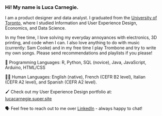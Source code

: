 ### Hi! My name is Luca Carnegie. 

I am a product designer and data analyst. I graduated from the [University of Toronto](https://www.utoronto.ca/), where I studied Information and User Experience Design, Economics, and Data Science.

In my free time, I love solving my everyday annoyances with electronics, 3D printing, and code when I can. I also love anything to do with music (currently: Sam Cooke) and in my free time I play Trombone and try to write my own songs. Please send recommendations and playlists if you please!

💾 Programming Languages: R, Python, SQL (novice), Java, JavaScript, Arduino, HTML/CSS

🧑🏻 Human Languages: English (native), French (CEFR B2 level), Italian (CEFR A2 level), and Spanish (CEFR A2 level). 

🖌️ Check out my User Experience Design portfolio at: [lucacarnegie.super.site](https://lucacarnegie.super.site/)

🗣️ Feel free to reach out to me over [LinkedIn](http://linkedin.com/in/lucacarnegie) - always happy to chat!

